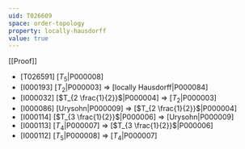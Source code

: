 ```yaml
---
uid: T026609
space: order-topology
property: locally-hausdorff
value: true
---
```

[[Proof]]

* [T026591] [$T_5$|P000008]
* [I000193] [$T_2$|P000003] => [locally Hausdorff|P000084]
* [I000032] [$T_{2 \frac{1}{2}}$|P000004] => [$T_2$|P000003]
* [I000086] [Urysohn|P000009] => [$T_{2 \frac{1}{2}}$|P000004]
* [I000114] [$T_{3 \frac{1}{2}}$|P000006] => [Urysohn|P000009]
* [I000113] [$T_4$|P000007] => [$T_{3 \frac{1}{2}}$|P000006]
* [I000112] [$T_5$|P000008] => [$T_4$|P000007]

